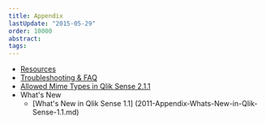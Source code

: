 ```yaml
---
title: Appendix
lastUpdate: "2015-05-29"
order: 10000
abstract:
tags:
---
```



* [Resources](1001-Appendix-Resources.md)
* [Troubleshooting & FAQ](1002-Troubleshooting-FAQ.md)
* [Allowed Mime Types in Qlik Sense 2.1.1](1004-Allowed-Mime-Types-2.1.1.md)
* What's New
	* [What's New in Qlik Sense 1.1] (2011-Appendix-Whats-New-in-Qlik-Sense-1.1.md)
